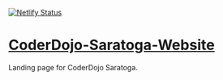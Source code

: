 [![Netlify Status](https://api.netlify.com/api/v1/badges/262dab0c-ea86-4c35-88f0-a513fd620dd0/deploy-status)](https://app.netlify.com/sites/coderdojosaratoga/deploys)
# [CoderDojo-Saratoga-Website](https://coderdojosaratoga.netlify.app/)
Landing page for CoderDojo Saratoga.
